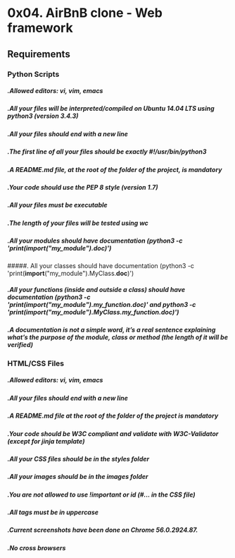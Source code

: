 # 0x04. AirBnB clone - Web framework

## Requirements
### Python Scripts
##### .Allowed editors: vi, vim, emacs
##### .All your files will be interpreted/compiled on Ubuntu 14.04 LTS using python3 (version 3.4.3)
##### .All your files should end with a new line
##### .The first line of all your files should be exactly #!/usr/bin/python3
##### .A README.md file, at the root of the folder of the project, is mandatory
##### .Your code should use the PEP 8 style (version 1.7)
##### .All your files must be executable
##### .The length of your files will be tested using wc
##### .All your modules should have documentation (python3 -c 'print(__import__("my_module").__doc__)')
#####. All your classes should have documentation (python3 -c 'print(__import__("my_module").MyClass.__doc__)')
##### .All your functions (inside and outside a class) should have documentation (python3 -c 'print(__import__("my_module").my_function.__doc__)' and python3 -c 'print(__import__("my_module").MyClass.my_function.__doc__)')
##### .A documentation is not a simple word, it’s a real sentence explaining what’s the purpose of the module, class or method (the length of it will be verified)
### HTML/CSS Files
##### .Allowed editors: vi, vim, emacs
##### .All your files should end with a new line
##### .A README.md file at the root of the folder of the project is mandatory
##### .Your code should be W3C compliant and validate with W3C-Validator (except for jinja template)
##### .All your CSS files should be in the styles folder
##### .All your images should be in the images folder
##### .You are not allowed to use !important or id (#... in the CSS file)
##### .All tags must be in uppercase
##### .Current screenshots have been done on Chrome 56.0.2924.87.
##### .No cross browsers
